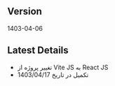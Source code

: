 ## Version

1403-04-06

## Latest Details

- تغییر پروژه از Vite JS به React JS
- تکمیل در تاریخ 1403/04/17
